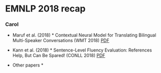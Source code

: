 # EMNLP 2018 recap

### Carol

* Maruf et al. (2018) * Contextual Neural Model for Translating Bilingual Multi-Speaker Conversations (WMT 2018) [PDF](http://aclweb.org/anthology/W18-6311)
* Kann et al. (2018) * Sentence-Level Fluency Evaluation: References Help, But Can Be Spared! (CONLL 2018) [PDF](http://aclweb.org/anthology/K18-1031)

* Other papers *



